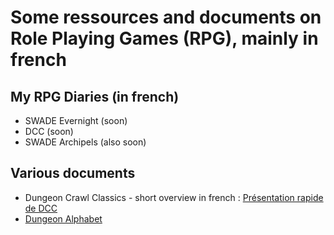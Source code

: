 # Some ressources and documents on Role Playing Games (RPG), mainly in french

## My RPG Diaries (in french)

- SWADE Evernight (soon)
- DCC (soon)
- SWADE Archipels (also soon)

## Various documents

- Dungeon Crawl Classics - short overview in french : [Présentation rapide de DCC](./dcc/intro-fr)
- [Dungeon Alphabet](./dcc/dungeon-alphabet)
